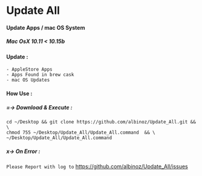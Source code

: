 
# Update All
#### Update Apps / mac OS System
#####  Mac OsX 10.11 < 10.15b


#### Update :
```
- AppleStore Apps
- Apps Found in brew cask
- mac OS Updates
```

#### How Use :

##### =-> Download & Execute :
```
cd ~/Desktop && git clone https://github.com/albinoz/Update_All.git && \
chmod 755 ~/Desktop/Update_All/Update_All.command  && \
~/Desktop/Update_All/Update_All.command
```

##### x-> On Error :
`Please Report with log to`
https://github.com/albinoz/Update_All/issues

